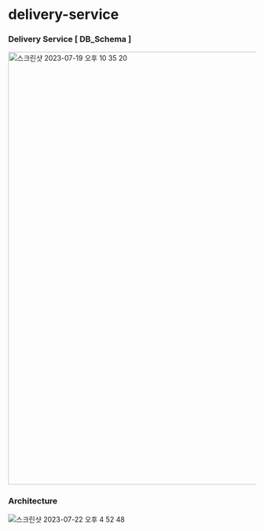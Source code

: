 # delivery-service

### Delivery Service [ DB_Schema ]

<img width="879" alt="스크린샷 2023-07-19 오후 10 35 20" src="https://github.com/KongSangUk/delivery-service/assets/100742282/16e1914d-795c-4a95-a07c-be9d1101ab9f">


### Architecture

![스크린샷 2023-07-22 오후 4 52 48](https://github.com/KongSangUk/delivery-service/assets/100742282/c3610bdf-cf14-4023-bb37-99ce181f2a4e)
